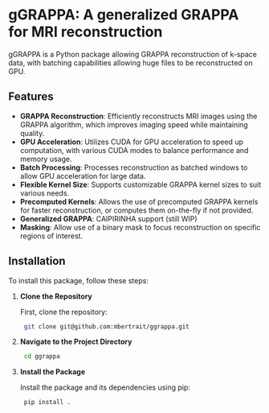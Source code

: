 # gGRAPPA: A generalized GRAPPA for MRI reconstruction

gGRAPPA is a Python package allowing GRAPPA reconstruction of k-space data, with batching capabilities allowing huge files to be reconstructed on GPU.

## Features

- **GRAPPA Reconstruction**: Efficiently reconstructs MRI images using the GRAPPA algorithm, which improves imaging speed while maintaining quality.
- **GPU Acceleration**: Utilizes CUDA for GPU acceleration to speed up computation, with various CUDA modes to balance performance and memory usage.
- **Batch Processing**: Processes reconstruction as batched windows to allow GPU acceleration for large data.
- **Flexible Kernel Size**: Supports customizable GRAPPA kernel sizes to suit various needs.
- **Precomputed Kernels**: Allows the use of precomputed GRAPPA kernels for faster reconstruction, or computes them on-the-fly if not provided.
- **Generalized GRAPPA**: CAIPIRINHA support (still WIP)
- **Masking**: Allow use of a binary mask to focus reconstruction on specific regions of interest.

## Installation

To install this package, follow these steps:
1. **Clone the Repository**

   First, clone the repository:
    ```bash
     git clone git@github.com:mbertrait/ggrappa.git
    ```
2. **Navigate to the Project Directory**
    ```bash
     cd ggrappa
    ```
3. **Install the Package**

   Install the package and its dependencies using pip:
    ```bash
     pip install .
    ```
